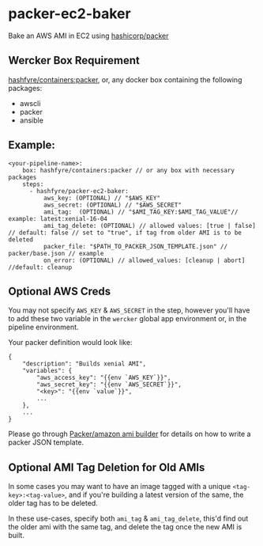 packer-ec2-baker
================

Bake an AWS AMI in EC2 using [hashicorp/packer](https://www.packer.io/)


Wercker Box Requirement
-----------------------
[hashfyre/containers:packer](https://github.com/Hashfyre/containers/blob/packer/Dockerfile),
or, any docker box containing the following packages:

- awscli
- packer
- ansible

Example:
--------

```
<your-pipeline-name>:
    box: hashfyre/containers:packer // or any box with necessary packages
    steps:
      - hashfyre/packer-ec2-baker:
          aws_key: (OPTIONAL) // "$AWS_KEY"
          aws_secret: (OPTIONAL) // "$AWS_SECRET"
          ami_tag:  (OPTIONAL) // "$AMI_TAG_KEY:$AMI_TAG_VALUE"// example: latest:xenial-16-04
          ami_tag_delete: (OPTIONAL) // allowed values: [true | false] // default: false // set to "true", if tag from older AMI is to be deleted
          packer_file: "$PATH_TO_PACKER_JSON_TEMPLATE.json" // packer/base.json // example
          on_error: (OPTIONAL) // allowed_values: [cleanup | abort] //default: cleanup
```

Optional AWS Creds
------------------
You may not specify `AWS_KEY` & `AWS_SECRET` in the step, however you'll have to
add these two variable in the `wercker` global app environment
or, in the pipeline environment.

Your packer definition would look like:
```
{
    "description": "Builds xenial AMI",
    "variables": {
        "aws_access_key": "{{env `AWS_KEY`}}",
        "aws_secret_key": "{{env `AWS_SECRET`}}",
        "<key>": "{{env `value`}}",
        ...
    },
    ...
}
```
Please go through [Packer/amazon ami builder](https://www.packer.io/docs/builders/amazon.html)
for details on how to write a packer JSON template.

Optional AMI Tag Deletion for Old AMIs
--------------------------------------
In some cases you may want to have an image tagged with a unique `<tag-key>:<tag-value>`,
and if you're building a latest version of the same, the older tag has to be deleted.

In these use-cases, specify both `ami_tag` & `ami_tag_delete`, this'd find out
the older ami with the same tag, and delete the tag once the new AMI is built.
